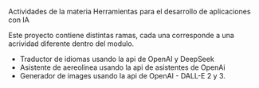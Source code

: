 Actividades de la materia Herramientas para el desarrollo de aplicaciones con IA

Este proyecto contiene distintas ramas, cada una corresponde a una acrividad diferente dentro del modulo.

- Traductor de idiomas usando la api de OpenAI y DeepSeek
- Asistente de aereolinea usando la api de asistentes de OpenAi
- Generador de images usando la api de OpenAI - DALL-E 2 y 3.
